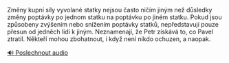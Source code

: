 
Změny kupní síly vyvolané statky nejsou často ničím jiným než důsledky změny poptávky po jednom statku na poptávku po jiném statku. Pokud jsou způsobeny zvýšením nebo snížením poptávky statků, nepředstavují pouze přesun od jedněch lidí k jiným. Neznamenají, že Petr získává to, co Pavel ztratil. Někteří mohou zbohatnout, i když není nikdo ochuzen, a naopak.

[🔊 Poslechnout audio](/data/7-paragraphs/audio/chapter_79/para_008-Zmny-kupn-sly-vyvolan-statky-nejsou-asto-ni.mp3)
